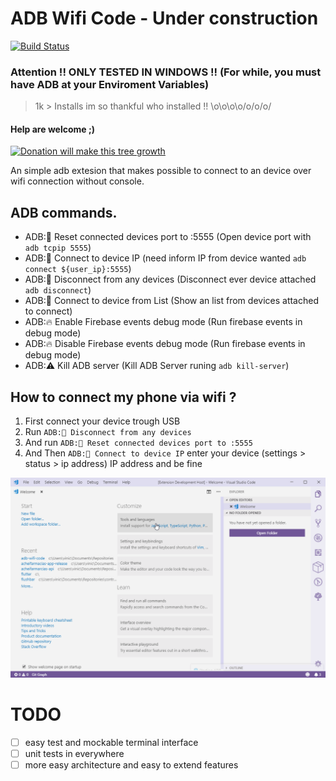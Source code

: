 # ADB Wifi Code - Under construction

[![Build Status](https://img.shields.io/endpoint.svg?url=https%3A%2F%2Factions-badge.atrox.dev%2Fvinicioslc%2Fadb-interface-vscode%2Fbadge%3Fref%3Dmaster&style=for-the-badge)](https://actions-badge.atrox.dev/vinicioslc/adb-interface-vscode/goto?ref=master)

### Attention !! ONLY TESTED IN WINDOWS !! (For while, you must have ADB at your Enviroment Variables)

> 1k > Installs im so thankful who installed !! \o\o\o\o/o/o/o/

#### Help are welcome ;)

<a href="https://www.paypal.com/cgi-bin/webscr?cmd=_s-xclick&hosted_button_id=TKRZ7F4FV4QY4&source=url">![Donation will make this tree growth](https://www.paypalobjects.com/en_US/i/btn/btn_donateCC_LG.gif)</a>

An simple adb extesion that makes possible to connect to an device over wifi connection without console.

## ADB commands.

- ADB:📱 Reset connected devices port to :5555 (Open device port with `adb tcpip 5555`)
- ADB:📱 Connect to device IP (need inform IP from device wanted `adb connect ${user_ip}:5555`)
- ADB:📱 Disconnect from any devices (Disconnect ever device attached `adb disconnect`)
- ADB:📱 Connect to device from List (Show an list from devices attached to connect)
- ADB:🔥 Enable Firebase events debug mode (Run firebase events in debug mode)
- ADB:🔥 Disable Firebase events debug mode (Run firebase events in debug mode)
- ADB:⚠️ Kill ADB server (Kill ADB Server runing `adb kill-server`)

## How to connect my phone via wifi ?

1. First connect your device trough USB
2. Run `ADB:📱 Disconnect from any devices`
3. And run `ADB:📱 Reset connected devices port to :5555`
4. And Then `ADB:📱 Connect to device IP` enter your device (settings > status > ip address) IP address and be fine

![status bar](media/record1.gif)

# TODO

- [ ] easy test and mockable terminal interface
- [ ] unit tests in everywhere
- [ ] more easy architecture and easy to extend features
